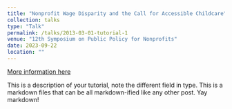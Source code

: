 ```yaml
---
title: "Nonprofit Wage Disparity and the Call for Accessible Childcare"
collection: talks
type: "Talk"
permalink: /talks/2013-03-01-tutorial-1
venue: "12th Symposium on Public Policy for Nonprofits"
date: 2023-09-22
location: ""
---
```


[More information here](https://www.arnova.org/symposium-2023/)

This is a description of your tutorial, note the different field in type. This is a markdown files that can be all markdown-ified like any other post. Yay markdown!
